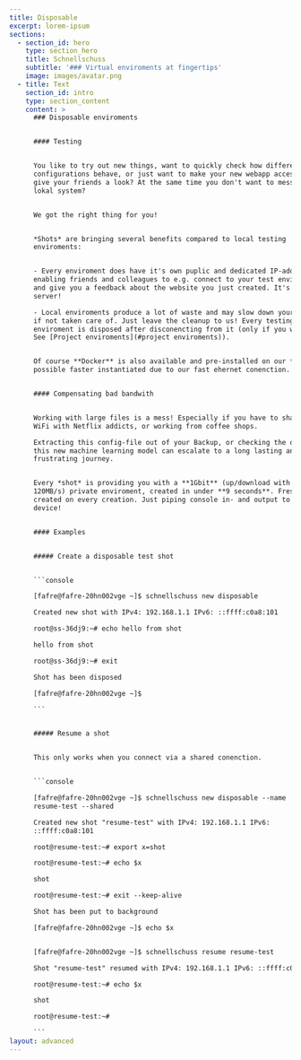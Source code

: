 ```yaml
---
title: Disposable
excerpt: lorem-ipsum
sections:
  - section_id: hero
    type: section_hero
    title: Schnellschuss
    subtitle: '### Virtual enviroments at fingertips'
    image: images/avatar.png
  - title: Text
    section_id: intro
    type: section_content
    content: >
      ### Disposable enviroments


      #### Testing 


      You like to try out new things, want to quickly check how different
      configurations behave, or just want to make your new webapp accessible to
      give your friends a look? At the same time you don't want to mess up your
      lokal system?


      We got the right thing for you!


      *Shots* are bringing several benefits compared to local testing
      enviroments:


      - Every enviroment does have it's own puplic and dedicated IP-address -
      enabling friends and colleagues to e.g. connect to your test enviroment
      and give you a feedback about the website you just created. It's a real
      server!

      - Local enviroments produce a lot of waste and may slow down your system
      if not taken care of. Just leave the cleanup to us! Every testing
      enviroment is disposed after disconencting from it (only if you wish so!
      See [Project enviroments](#project enviroments)).


      Of course **Docker** is also available and pre-installed on our *shots* -
      possible faster instantiated due to our fast ehernet conenction. 


      #### Compensating bad bandwith


      Working with large files is a mess! Especially if you have to share the
      WiFi with Netflix addicts, or working from coffee shops.

      Extracting this config-file out of your Backup, or checking the output of
      this new machine learning model can escalate to a long lasting and
      frustrating journey.


      Every *shot* is providing you with a **1Gbit** (up/download with up to
      120MB/s) private enviroment, created in under **9 seconds**. Freshly
      created on every creation. Just piping console in- and output to your
      device!


      #### Examples


      ##### Create a disposable test shot


      ```console

      [fafre@fafre-20hn002vge ~]$ schnellschuss new disposable

      Created new shot with IPv4: 192.168.1.1 IPv6: ::ffff:c0a8:101

      root@ss-36dj9:~# echo hello from shot

      hello from shot

      root@ss-36dj9:~# exit

      Shot has been disposed

      [fafre@fafre-20hn002vge ~]$

      ```


      ##### Resume a shot


      This only works when you connect via a shared conenction.


      ```console

      [fafre@fafre-20hn002vge ~]$ schnellschuss new disposable --name
      resume-test --shared

      Created new shot "resume-test" with IPv4: 192.168.1.1 IPv6:
      ::ffff:c0a8:101

      root@resume-test:~# export x=shot

      root@resume-test:~# echo $x

      shot

      root@resume-test:~# exit --keep-alive

      Shot has been put to background

      [fafre@fafre-20hn002vge ~]$ echo $x


      [fafre@fafre-20hn002vge ~]$ schnellschuss resume resume-test

      Shot "resume-test" resumed with IPv4: 192.168.1.1 IPv6: ::ffff:c0a8:101

      root@resume-test:~# echo $x

      shot

      root@resume-test:~#

      ```
layout: advanced
---
```

